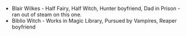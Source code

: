 - Blair Wilkes - Half Fairy, Half Witch, Hunter boyfriend, Dad in Prison - ran out of steam on this one.
- Biblio Witch - Works in Magic Library, Pursued by Vampires, Reaper boyfriend